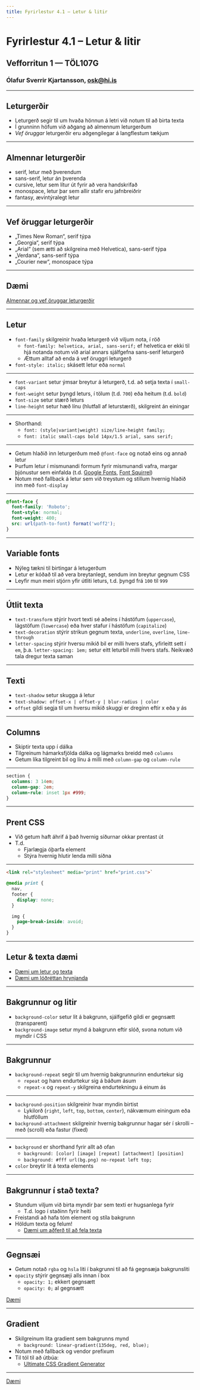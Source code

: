 ```yaml
---
title: Fyrirlestur 4.1 – Letur & litir
---
```


# Fyrirlestur 4.1 – Letur & litir

## Vefforritun 1 — TÖL107G

### Ólafur Sverrir Kjartansson, [osk@hi.is](mailto:osk@hi.is)

---

## Leturgerðir

* Leturgerð segir til um hvaða hönnun á letri við notum til að birta texta
* Í grunninn höfum við aðgang að almennum leturgerðum
* _Vef öruggar_ leturgerðir eru aðgengilegar á langflestum tækjum

***

## Almennar leturgerðir

* serif, letur með þverendum
* sans-serif, letur án þverenda
* cursive, letur sem lítur út fyrir að vera handskrifað
* monospace, letur þar sem allir stafir eru jafnbreiðrir
* fantasy, ævintýralegt letur

***

## Vef öruggar leturgerðir

* „Times New Roman“, serif týpa
* „Georgia“, serif týpa
* „Arial“ (sem ætti að skilgreina með Helvetica), sans-serif týpa
* „Verdana“, sans-serif týpa
* „Courier new“, monospace týpa

***

## Dæmi

[Almennar og vef öruggar leturgerðir](daemi/letur-litir/basic-typefaces.html)

***

## Letur

* `font-family` skilgreinir hvaða leturgerð við viljum nota, í röð
  - `font-family: helvetica, arial, sans-serif;` ef helvetica er ekki til hjá notanda notum við arial annars sjálfgefna sans-serif leturgerð
  - Ættum alltaf að enda á vef öruggri leturgerð
* `font-style: italic;` skásett letur eða `normal`

***

* `font-variant` setur ýmsar breytur á leturgerð, t.d. að setja texta í `small-caps`
* `font-weight` setur þyngd leturs, í tölum (t.d. `700`) eða heitum (t.d. `bold`)
* `font-size` setur stærð leturs
* `line-height` setur hæð línu (hlutfall af leturstærð), skilgreint án einingar

***

* Shorthand:
  - ```font: (style|variant|weight) size/line-height family;```
  - ```font: italic small-caps bold 14px/1.5 arial, sans serif;```

***

* Getum hlaðið inn leturgerðum með `@font-face` og notað eins og annað letur
* Þurfum letur í mismunandi formum fyrir mismunandi vafra, margar þjónustur sem einfalda (t.d. [Google Fonts](https://fonts.google.com/), [Font Squirrel](https://www.fontsquirrel.com/))
* Notum með fallback á letur sem við treystum og stillum hvernig hlaðið inn með `font-display`

***

```css
@font-face {
  font-family: 'Roboto';
  font-style: normal;
  font-weight: 400;
  src: url(path-to-font) format('woff2');
}
```

***

## Variable fonts

* Nýleg tækni til birtingar á letugerðum
* Letur er kóðað til að vera breytanlegt, sendum inn breytur gegnum CSS
* Leyfir mun meiri stjórn yfir útliti leturs, t.d. þyngd frá `100` til `999`

***

## Útlit texta

* `text-transform` stýrir hvort texti sé aðeins í hástöfum (`uppercase`), lágstöfum (`lowercase`) eða hver stafur í hástöfum (`capitalize`)
* `text-decoration` stýrir strikun gegnum texta, `underline`, `overline`, `line-through`
* `letter-spacing` stýrir hversu mikið bil er milli hvers stafs, yfirleitt sett í `em`, þ.a. `letter-spacing: 1em;` setur eitt leturbil milli hvers stafs. Neikvæð tala dregur texta saman

***

## Texti

* `text-shadow` setur skugga á letur
* `text-shadow: offset-x | offset-y | blur-radius | color`
* `offset` gildi segja til um hversu mikið skuggi er dreginn eftir x eða y ás

***

## Columns

* Skiptir texta upp í dálka
* Tilgreinum hámarksfjölda dálka og lágmarks breidd með `columns`
* Getum líka tilgreint bil og línu á milli með `column-gap` og `column-rule`

***

```css
section {
  columns: 3 14em;
  column-gap: 2em;
  column-rule: inset 1px #999;
}
```

***

## Prent CSS

* Við getum haft áhrif á það hvernig síðurnar okkar prentast út
* T.d.
  - Fjarlægja óþarfa element
  - Stýra hvernig hlutir lenda milli síðna

***

```html
<link rel="stylesheet" media="print" href="print.css">`
```

```css
@media print {
  nav,
  footer {
    display: none;
  }

  img {
    page-break-inside: avoid;
  }
}
```

***

## Letur & texta dæmi

* [Dæmi um letur og texta](daemi/letur-litir/text.html)
* [Dæmi um lóðréttan hrynjanda](daemi/letur-litir/vertical-rhythm.html)

---

## Bakgrunnur og litir

* `background-color` setur lit á bakgrunn, sjálfgefið gildi er gegnsætt (transparent)
* `background-image` setur mynd á bakgrunn eftir slóð, svona notum við myndir í CSS

***

## Bakgrunnur

* `background-repeat` segir til um hvernig bakgrunnurinn endurtekur sig
  - `repeat` og hann endurtekur sig á báðum ásum
  - `repeat-x` og `repeat-y` skilgreina endurtekningu á einum ás

***

* `background-position` skilgreinir hvar myndin birtist
  - Lykilorð (`right`, `left`, `top`, `bottom`, `center`), nákvæmum einingum eða hlutföllum
* `background-attachment` skilgreinir hvernig bakgrunnur hagar sér í skrolli – með (scroll) eða fastur (fixed)

***

* `background` er shorthand fyrir allt að ofan
  - `background: [color] [image] [repeat] [attachment] [position]`
  - `background: #fff url(bg.png) no-repeat left top;`
* `color` breytir lit á texta elements

***

## Bakgrunnur í stað texta?

* Stundum viljum við birta myndir þar sem texti er hugsanlega fyrir
  - T.d. logo í staðinn fyrir heiti
* Freistandi að hafa tóm element og stíla bakgrunn
* Höldum texta og felum!
  - [Dæmi um aðferð til að fela texta](http://www.zeldman.com/2012/03/01/replacing-the-9999px-hack-new-image-replacement/)

***

## Gegnsæi

* Getum notað `rgba` og `hsla` liti í bakgrunni til að fá gegnsæja bakgrunsliti
* `opacity` stýrir gegnsæji alls innan í box
  - `opacity: 1;` ekkert gegnsætt
  - `opacity: 0;` al gegnsætt

[Dæmi](daemi/letur-litir/opacity.html)

***

## Gradient

* Skilgreinum lita gradient sem bakgrunns mynd
  - `background: linear-gradient(135deg, red, blue);`
* Notum með fallback og vendor prefixum
* Til tól til að útbúa:
  - [Ultimate CSS Gradient Generator](http://colorzilla.com/gradient-editor/)

***

[Dæmi](daemi/letur-litir/bg.html)

